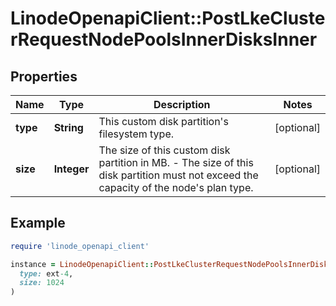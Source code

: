 # LinodeOpenapiClient::PostLkeClusterRequestNodePoolsInnerDisksInner

## Properties

| Name | Type | Description | Notes |
| ---- | ---- | ----------- | ----- |
| **type** | **String** | This custom disk partition&#39;s filesystem type. | [optional] |
| **size** | **Integer** | The size of this custom disk partition in MB.    - The size of this disk partition must not exceed the capacity of the node&#39;s plan type. | [optional] |

## Example

```ruby
require 'linode_openapi_client'

instance = LinodeOpenapiClient::PostLkeClusterRequestNodePoolsInnerDisksInner.new(
  type: ext-4,
  size: 1024
)
```


